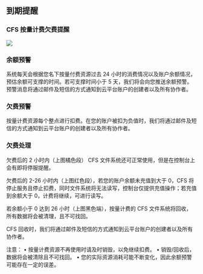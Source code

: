 ## 到期提醒
### CFS 按量计费欠费提醒
![](http://imgcache.tce.fsphere.cn/image/mc.qcloudimg.com/static/img/ae260f9642a4f937b2d8624c022963a5/image.png)


### 余额预警
系统每天会根据您名下按量付费资源过去 24 小时的消费情况以及账户余额情况，预估余额可支撑的时间。若可支撑时间小于 5 天，我们将会向您推送余额预警。预警消息将通过邮件及短信的方式通知到云平台账户的创建者以及所有协作者。


### 欠费预警
按量计费资源每个整点进行扣费。在您的账户被扣为负值时，我们将通过邮件及短信的方式通知到云平台账户的创建者以及所有协作者。


### 欠费处理
欠费后的 2 小时内（上图橘色段） CFS 文件系统还可正常使用，但是在控制台上会有即将停服提醒。

欠费后的 2-26 小时内（上图红色段），若您的账户余额未充值到大于 0，CFS 将停止服务且停止扣费，同时文件系统将无法读写，控制台仅提供充值操作；若充值到余额大于 0，计费将继续，可进行读写。

若余额小于 0 达到 26 小时（上图黑色端），按量计费的 CFS 文件系统将回收，所有数据将会被清理，且不可找回。

CFS 回收时，我们将通过邮件及短信的方式通知到云平台账户的创建者以及所有协作者。

注意：
	•	按量计费资源不再使用时请及时销毁，以免继续扣费。
	•	销毁/回收后，数据将会被清除且不可找回。
	•	您的实际资源消耗可能不断变化，因此余额预警可能存在一定的误差。


